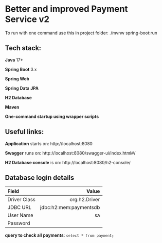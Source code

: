 # Better and improved Payment Service v2

To run with one command use this in project folder: ./mvnw spring-boot:run

## Tech stack:

**Java** 17+

**Spring Boot** 3.x

**Spring Web**

**Spring Data JPA**

**H2 Database**

**Maven**

**One-command startup using wrapper scripts**

## Useful links:

**Application** starts on: http://localhost:8080

**Swagger** runs on: http://localhost:8080/swagger-ui/index.html#/

**H2 Database console** is on: http://localhost:8080/h2-console/

## Database login details
| Field        |                  Value |
|:-------------|-----------------------:|
| Driver Class |          org.h2.Driver |
| JDBC URL     | jdbc:h2:mem:paymentsdb |
| User Name    |                     sa |
| Password     |                        |

**query to check all payments**: `select * from payment;`